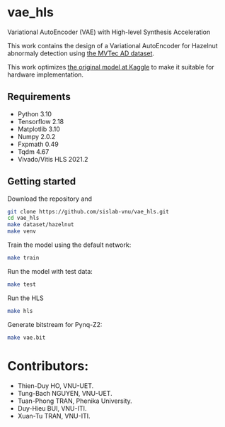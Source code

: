 # vae_hls

Variational AutoEncoder (VAE) with High-level Synthesis Acceleration

This work contains the design of a Variational AutoEncoder for
Hazelnut abnormaly detection using [the MVTec AD dataset](https://www.mvtec.com/company/research/datasets/mvtec-ad).

This work optimizes [the original model at Kaggle](https://www.kaggle.com/code/jraska1/mvtect-hazelnut-variational-autoencode-ii) to make it suitable
for hardware implementation.

## Requirements
- Python 3.10
- Tensorflow 2.18
- Matplotlib 3.10
- Numpy 2.0.2
- Fxpmath 0.49
- Tqdm 4.67
- Vivado/Vitis HLS 2021.2

## Getting started

Download the repository and 

``` bash
git clone https://github.com/sislab-vnu/vae_hls.git
cd vae_hls
make dataset/hazelnut
make venv
```

Train the model using the default network:

``` bash
make train
```

Run the model with test data:

``` bash
make test
```

Run the HLS

``` bash
make hls
```

Generate bitstream for Pynq-Z2:

``` bash
make vae.bit
```

# Contributors:
- Thien-Duy HO, VNU-UET.
- Tung-Bach NGUYEN, VNU-UET.
- Tuan-Phong TRAN, Phenika University.
- Duy-Hieu BUI, VNU-ITI.
- Xuan-Tu TRAN, VNU-ITI.
